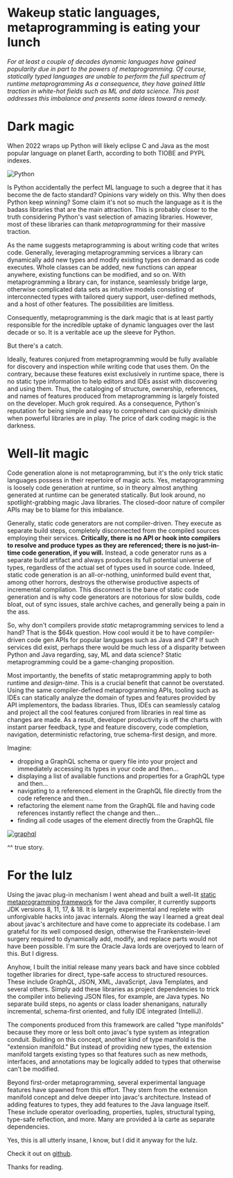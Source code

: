 # Wakeup static languages, metaprogramming is eating your lunch 

_For at least a couple of decades dynamic languages have gained popularity due in part to the powers of metaprogramming.
Of course, statically typed languages are unable to perform the full spectrum of runtime metaprogramming As a consequence,
they have gained little traction in white-hot fields such as ML and data science. This post addresses this imbalance and presents
some ideas toward a remedy._

# Dark magic

When 2022 wraps up Python will likely eclipse C and Java as the most popular language on planet Earth, according to both
TIOBE and PYPL indexes.

![Python](http://manifold.systems/images/python.png)

Is Python accidentally the perfect ML language to such a degree that it has become the de facto standard? Opinions vary widely on this.
Why then does Python keep winning? Some claim it's not so much the language as it is the badass libraries that are the
main attraction. This is probably closer to the truth considering Python's vast selection of amazing libraries.
However, most of these libraries can thank _metaprogramming_ for their massive traction.

As the name suggests metaprogramming is about writing code that writes code. Generally, leveraging metaprogramming
services a library can dynamically add new types and modify existing types on demand as code executes. Whole
classes can be added, new functions can appear anywhere, existing functions can be modified, and so on. With
metaprogramming a library can, for instance, seamlessly bridge large, otherwise complicated data sets as intuitive
models consisting of interconnected types with tailored query support, user-defined methods, and a host of other
features. The possibilities are limitless.

Consequently, metaprogramming is the dark magic that is at least partly responsible for the incredible uptake of dynamic
languages over the last decade or so. It is a veritable ace up the sleeve for Python.

But there's a catch.

Ideally, features conjured from metaprogramming would be fully available for discovery and
inspection while writing code that uses them. On the contrary, because these features exist exclusively in runtime space, there is no static
type information to help editors and IDEs assist with discovering and using them. Thus, the cataloging of structure,
ownership, references, and names of features produced from metaprogramming is largely foisted on the developer. Much
grok required. As a consequence, Python's reputation for being simple and easy to comprehend can quickly diminish when
powerful libraries are in play. The price of dark coding magic is the darkness.


# Well-lit magic

Code generation alone is not metaprogramming, but it's the only trick static languages possess in their repertoire of magic acts.
Yes, metaprogramming is loosely code generation at runtime, so in theory almost anything generated at runtime can be
generated statically. But look around, no spotlight-grabbing magic Java libraries. The closed-door nature of compiler
APIs may be to blame for this imbalance.

Generally, static code generators are not compiler-driven. They execute as separate build
steps, completely disconnected from the compiled sources employing their services. **Critically, there is no API or
hook into compilers to resolve and produce types as they are referenced; there is no just-in-time code generation, if you will.**
Instead, a code generator runs as a separate build artifact and always produces its full potential universe of types, regardless of the actual set of
types used in source code. Indeed, static code generation is an all-or-nothing, uninformed build event that, among other
horrors, destroys the otherwise productive aspects of incremental compilation. This disconnect is the bane of static
code generation and is why code generators are notorious for slow builds, code bloat, out of sync issues, stale archive
caches, and generally being a pain in the ass.

So, why don't compilers provide _static_ metaprogramming services to lend a hand? That is the $64k question. How cool
would it be to have compiler-driven code gen APIs for popular languages such as Java and C#? If such services did
exist, perhaps there would be much less of a disparity between Python and Java regarding, say, ML and data science?
Static metaprogramming could be a game-changing proposition.

Most importantly, the benefits of static metaprogramming apply to both runtime and _design-time_. This is a crucial benefit
that cannot be overstated. Using the same compiler-defined metaprogramming APIs, tooling such as IDEs can statically
analyze the domain of types and features provided by API implementors, the badass libraries. Thus, IDEs can
seamlessly catalog and project all the cool features conjured from libraries in real time as changes are made. As a
result, developer productivity is off the charts with instant parser feedback, type and feature discovery, code
completion, navigation, deterministic refactoring, true schema-first design, and more.

Imagine:
- dropping a GraphQL schema or query file into your project and immediately accessing its types in your code and then...
- displaying a list of available functions and properties for a GraphQL type and then...  
- navigating to a referenced element in the GraphQL file directly from the code reference and then...
- refactoring the element name from the GraphQL file and having code references instantly reflect the change and then...
- finding all code usages of the element directly from the GraphQL file

[![graphql](http://manifold.systems/images/graphql_slide_1.png)](http://manifold.systems/images/graphql.mp4)
    
^^ true story.

# For the lulz

Using the javac plug-in mechanism I went ahead and built a well-lit [static metaprogramming framework](https://github.com/manifold-systems/manifold)
for the Java compiler, it currently supports JDK versions 8, 11, 17, & 18. It is largely experimental and replete with
unforgivable hacks into javac internals. Along the way I learned a great deal about javac's architecture and have come
to appreciate its codebase. I am grateful for its well composed design, otherwise the Frankenstein-level surgery
required to dynamically add, modify, and replace parts would not have been possible. I'm sure the Oracle Java lords are
overjoyed to learn of this. But I digress.

Anyhow, I built the initial release many years back and have since cobbled together libraries for direct, type-safe access to structured
resources. These include GraphQL, JSON, XML, JavaScript, Java Templates, and several others. Simply add these libraries
as project dependencies to trick the compiler into believing JSON files, for example, are Java types. No separate build steps, no
agents or class loader shenanigans, naturally incremental, schema-first oriented, and fully IDE integrated (IntelliJ).

The components produced from this framework are called "type manifolds" because they more or less bolt onto javac's type system
as integration conduit. Building on this concept, another kind of type manifold is the "extension manifold." But instead
of providing new types, the extension manifold targets existing types so that features such as new methods, interfaces, and annotations may
be logically added to types that otherwise can't be modified.

Beyond first-order metaprogramming, several experimental language features have spawned from this effort. They stem
from the extension manifold concept and delve deeper into javac's architecture. Instead of adding features to types,
they add features to the Java language itself. These include operator overloading, properties, tuples, structural
typing, type-safe reflection, and more. Many are provided à la carte as separate dependencies.

Yes, this is all utterly insane, I know, but I did it anyway for the lulz.

Check it out on [github](https://github.com/manifold-systems/manifold).

Thanks for reading.
